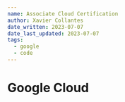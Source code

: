 ```yaml
---
name: Associate Cloud Certification
author: Xavier Collantes
date_written: 2023-07-07
date_last_updated: 2023-07-07
tags:
  - google
  - code
---
```


# Google Cloud
